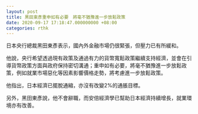 ```yaml
---
layout: post
title: 黑田東彥重申如有必要　將毫不猶豫進一步放鬆政策
date: 2020-09-17 17:18:47.000000000 +08:00
categories: rthk
---
```


日本央行總裁黑田東彥表示，國內外金融市場仍很緊張，但壓力已有所緩和。

他說，央行希望透過現有政策及通過有力的貨幣寬鬆政策繼續支持經濟，並會在引導貨幣政策方面與政府保持密切溝通；重申如有必要，將毫不猶豫進一步放鬆政策，例如就業市場惡化等因素影響價格走勢，將考慮進一步放鬆政策。

他指出，日本經濟已擺脫通縮，亦沒有改變2%的通脹目標。

另外，黑田東彥說，他不會辭職，而安倍經濟學已幫助日本經濟持續增長，就業環境亦有改善。
